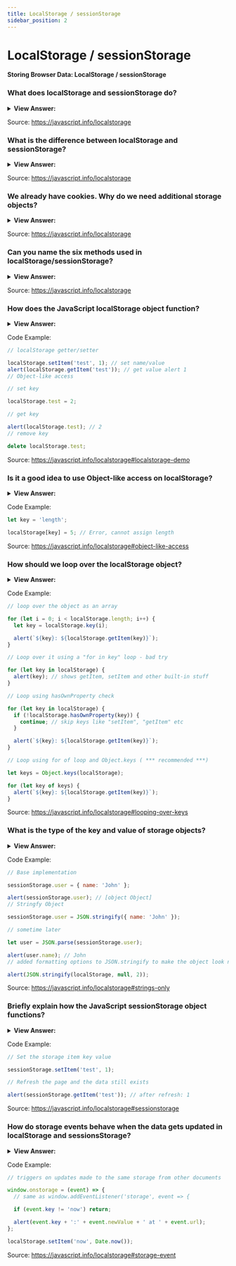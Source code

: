 ```yaml
---
title: LocalStorage / sessionStorage
sidebar_position: 2
---
```


# LocalStorage / sessionStorage

**Storing Browser Data: LocalStorage / sessionStorage**

<head>
  <title>LocalStorage / sessionStorage - JavaScript Interview Questions & Answers</title>
  <meta charSet="utf-8" />
</head>

### What does localStorage and sessionStorage do?

<details>
  <summary><strong>View Answer:</strong></summary>
  <div>
  <div><strong>Interview Response:</strong> In simple terms, Web storage objects localStorage and sessionStorage allow us to save key/value pairs in the browser.
    </div>
  </div>
</details>

Source: <https://javascript.info/localstorage>

### What is the difference between localStorage and sessionStorage?

<details>
  <summary><strong>View Answer:</strong></summary>
  <div>
  <div><strong>Interview Response:</strong> There is no difference between them except for the intended "non-persistence" of sessionStorage. The data stored in localStorage persists until explicitly deleted. Changes made are saved and available for all current and future visits to the site. For sessionStorage, changes are only available per tab. Changes made are saved and available for the current page in that tab until it is closed. Once it is closed, the stored data is deleted.
    </div>
  </div>
</details>

Source: <https://javascript.info/localstorage>

### We already have cookies. Why do we need additional storage objects?

<details>
  <summary><strong>View Answer:</strong></summary>
  <div>
  <div><strong>Interview Response:</strong> Unlike cookies, web storage objects are not sent to server with each request. Because of that, we can store much more. Most browsers allow at least 2 megabytes of data (or more) and have settings to configure that. Also, unlike cookies, the server cannot manipulate storage objects via HTTP headers. Everything is done in JavaScript. The storage is bound to the origin (domain/protocol/port triplet). That is, different protocols or subdomains infer different storage objects, they cannot access data from each other.
    </div>
  </div>
</details>

Source: <https://javascript.info/localstorage>

### Can you name the six methods used in localStorage/sessionStorage?

<details>
  <summary><strong>View Answer:</strong></summary>
  <div>
  <div><strong>Interview Response:</strong> Yes, both storage objects (localStorage/sessionStorage) have the same methods and properties, which include setItem, getItem, removeItem, clear, key, and length. As you can see, it is like a Map collection (setItem/getItem/removeItem), but also allows access by index with key(index).
    </div>
  </div>
</details>

Source: <https://javascript.info/localstorage>

### How does the JavaScript localStorage object function?

<details>
  <summary><strong>View Answer:</strong></summary>
  <div>
  <div><strong>Interview Response:</strong> The main features of localStorage are that the data can be shared between tabs. The data does not expire, and it remains after the browser restarts or the OS reboots. If, we want to add new data to the localStorage we can use the setItem method and if we want to parse it into the browser, we use the getItem method. We must be on the same origin (domain/port/protocol), but the url path can be different. The localStorage is shared between all windows with the same origin, so if we set the data in one window, the change becomes visible in another one. We can also use a plain object way of getting/setting keys.
    </div>
  </div>
</details>

Code Example:

```js
// localStorage getter/setter

localStorage.setItem('test', 1); // set name/value
alert(localStorage.getItem('test')); // get value alert 1
// Object-like access

// set key

localStorage.test = 2;

// get key

alert(localStorage.test); // 2
// remove key

delete localStorage.test;
```

Source: <https://javascript.info/localstorage#localstorage-demo>

### Is it a good idea to use Object-like access on localStorage?

<details>
  <summary><strong>View Answer:</strong></summary>
  <div>
  <div><strong>Interview Response:</strong> Technically, you can use object-like access on localStorage, but it is not recommended. If the key is user-generated, it can be anything, like length or toString, or another built-in method of localStorage. In that case getItem/setItem work fine, while object-like access fails. There is a storage event, it triggers when we modify the data. That event does not happen for object-like access.
    </div>
  </div>
</details>

Code Example:

```js
let key = 'length';

localStorage[key] = 5; // Error, cannot assign length
```

Source: <https://javascript.info/localstorage#object-like-access>

### How should we loop over the localStorage object?

<details>
  <summary><strong>View Answer:</strong></summary>
  <div>
  <div><strong>Interview Response:</strong> There is one notable thing about localStorage objects. They are not iterable on their own. One way to look over them as an array. Local Storage objects have a length, so we can iterate over them using the key method. Another way is to use “for key in” (for in loop) localStorage loop, just as we do with regular objects. It iterates over keys, but also outputs few built-in fields that we do not need. So, we need to filter fields from the prototype with hasOwnProperty check. Or just get the “own” keys with Object.keys and then loop over them if needed. The latter works, because Object.keys only returns the keys that belong to the object, ignoring the prototype.
    </div>
  </div>
</details>

Code Example:

```js
// loop over the object as an array

for (let i = 0; i < localStorage.length; i++) {
  let key = localStorage.key(i);

  alert(`${key}: ${localStorage.getItem(key)}`);
}

// Loop over it using a "for in key" loop - bad try

for (let key in localStorage) {
  alert(key); // shows getItem, setItem and other built-in stuff
}

// Loop using hasOwnProperty check

for (let key in localStorage) {
  if (!localStorage.hasOwnProperty(key)) {
    continue; // skip keys like "setItem", "getItem" etc
  }

  alert(`${key}: ${localStorage.getItem(key)}`);
}

// Loop using for of loop and Object.keys ( *** recommended ***)

let keys = Object.keys(localStorage);

for (let key of keys) {
  alert(`${key}: ${localStorage.getItem(key)}`);
}
```

Source: <https://javascript.info/localstorage#looping-over-keys>

### What is the type of the key and value of storage objects?

<details>
  <summary><strong>View Answer:</strong></summary>
  <div>
  <div><strong>Interview Response:</strong> For storage objects, both the key and value must be strings. If they were of any other type, like a number, or an object, it will get converted to string automatically. We can also use JSON to store objects. It is also it is possible to stringify the whole storage object, e.g., for debugging purposes.
    </div>
  </div>
</details>

Code Example:

```js
// Base implementation

sessionStorage.user = { name: 'John' };

alert(sessionStorage.user); // [object Object]
// Stringfy Object

sessionStorage.user = JSON.stringify({ name: 'John' });

// sometime later

let user = JSON.parse(sessionStorage.user);

alert(user.name); // John
// added formatting options to JSON.stringify to make the object look nicer

alert(JSON.stringify(localStorage, null, 2));
```

Source: <https://javascript.info/localstorage#strings-only>

### Briefly explain how the JavaScript sessionStorage object functions?

<details>
  <summary><strong>View Answer:</strong></summary>
  <div>
  <div><strong>Interview Response:</strong> The sessionStorage object is used much less often than localStorage. The Properties and methods are the same, but it is much more limited. Some of sessionStorages limitations include the fact that it only exists if the tab remains open. Once, it is closed we have no more access to the session. One notable thing about session storage, is that is can be shared between iframes in the same tab. That object data will also server a page refresh, but not the closing or reopening of the URL in a new tab. That is because sessionStorage is bound not only to the origin, but also to the browser tab. For that reason, sessionStorage is used sparingly.
    </div>
  </div>
</details>

Code Example:

```js
// Set the storage item key value

sessionStorage.setItem('test', 1);

// Refresh the page and the data still exists

alert(sessionStorage.getItem('test')); // after refresh: 1
```

Source: <https://javascript.info/localstorage#sessionstorage>

### How do storage events behave when the data gets updated in localStorage and sessionsStorage?

<details>
  <summary><strong>View Answer:</strong></summary>
  <div>
  <div><strong>Interview Response:</strong> When the data gets updated in localStorage or sessionStorage the storage event triggers. The important thing is that the event triggers on all window objects where the storage is accessible, except the one that caused it. It like a waterfall effect. Imagine, you have two windows with the same site in each. So localStorage is shared between them. If both windows are listening for window.onstorage, then each one will react on updates that happened in the other one.
    </div>
  </div>
</details>

Code Example:

```js
// triggers on updates made to the same storage from other documents

window.onstorage = (event) => {
  // same as window.addEventListener('storage', event => {

  if (event.key != 'now') return;

  alert(event.key + ':' + event.newValue + ' at ' + event.url);
};

localStorage.setItem('now', Date.now());
```

Source: <https://javascript.info/localstorage#storage-event>

